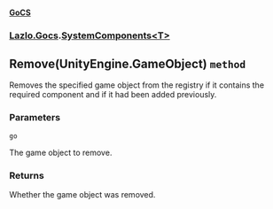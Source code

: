 #### [GoCS](./GoCS.md 'GoCS')
### [Lazlo.Gocs](./GoCS.md#Lazlo-Gocs 'Lazlo.Gocs').[SystemComponents&lt;T&gt;](./Lazlo-Gocs-SystemComponents-T-.md 'Lazlo.Gocs.SystemComponents&lt;T&gt;')
## Remove(UnityEngine.GameObject) `method`
Removes the specified game object from the registry if it contains the required component and if it had been added previously.
### Parameters

<a name='Lazlo-Gocs-SystemComponents-T--Remove(UnityEngine-GameObject)-go'></a>
`go`

The game object to remove.
### Returns
Whether the game object was removed.
